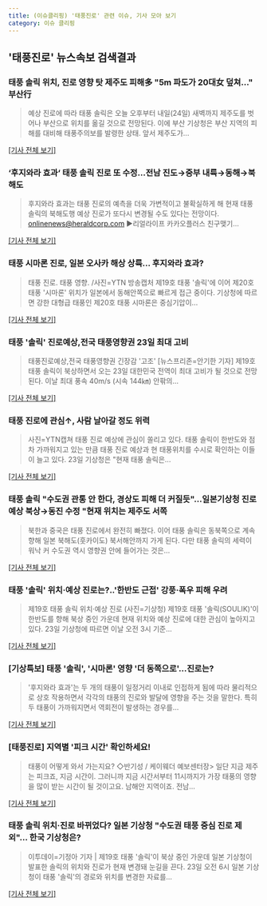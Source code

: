```yaml
---
title: (이슈클리핑) '태풍진로' 관련 이슈, 기사 모아 보기
category: 이슈 클리핑
---
```

## **'태풍진로'** 뉴스속보 검색결과
### 태풍 솔릭 위치, 진로 영향 탓 제주도 피해多 "5m 파도가 20대女 덮쳐…" 부산行

>예상 진로에 따라 태풍 솔릭은 오늘 오후부터 내일(24일) 새벽까지 제주도를 벗어나 부산으로 위치를 옮길 것으로 전망된다. 이에 부산 기상청은 부산 지역의 피해를 대비해 태풍주의보를 발령한 상태. 앞서 제주도가...

[[기사 전체 보기]](http://www.jemin.com/news/articleView.html?idxno=534948)

### ‘후지와라 효과‘ 태풍 솔릭 진로 또 수정…전남 진도→중부 내륙→동해→북해도

>후지와라 효과는 태풍 진로의 예측을 더욱 가변적이고 불확실하게 해 현재 태풍 솔릭의 북해도행 예상 진로가 또다시 변경될 수도 있다는 전망이다. onlinenews@heraldcorp.com ▶리얼라이프 카카오플러스 친구맺기...

[[기사 전체 보기]](http://news.heraldcorp.com/view.php?ud=20180823000031)

### 태풍 시마론 진로, 일본 오사카 해상 상륙… 후지와라 효과?

>태풍 진로. 태풍 영향. /사진=YTN 방송캡처 제19호 태풍 '솔릭'에 이어 제20호 태풍 '시마론' 위치가 일본에서 동해안쪽으로 빠르게 접근 중이다. 기상청에 따르면 강한 대형급 태풍인 제20호 태풍 시마론은 중심기압이...

[[기사 전체 보기]](http://moneys.mt.co.kr/news/mwView.php?no=2018082307358023838)

### 태풍 '솔릭' 진로예상,전국 태풍영향권 23일 최대 고비

>태풍진로예상,전국 태풍영향권 긴장감 '고조' [뉴스프리존=안기한 기자] 제19호 태풍 솔릭이 북상하면서 오는 23일 대한민국 전역이 최대 고비가 될 것으로 전망된다. 이날 최대 풍속 40m/s (시속 144㎞) 안팎의...

[[기사 전체 보기]](http://www.newsfreezone.co.kr/news/articleView.html?idxno=76335)

### 태풍 진로에 관심↑, 사람 날아갈 정도 위력

>사진=YTN캡쳐 태풍 진로 예상에 관심이 쏠리고 있다.   태풍 솔릭이 한반도와 점차 가까워지고 있는 만큼 태풍 진로 예상과 현 태풍위치를 수시로 확인하는 이들이 늘고 있다.   23일 기상청은 "현재 태풍 솔릭은...

[[기사 전체 보기]](http://www.etnews.com/20180823000001)

### 태풍 솔릭 "수도권 관통 안 한다, 경상도 피해 더 커질듯"…일본기상청 진로예상 북상→동진 수정 "현재 위치는 제주도 서쪽

>북한과 중국은 태풍 진로에서 완전히 빠졌다. 이어 태풍 솔릭은 동북쪽으로 계속 향해 일본 북해도(훗카이도) 북서해안까지 가게 된다. 다만 태풍 솔릭의 세력이 워낙 커 수도권 역시 영향권 안에 들어가는 것은...

[[기사 전체 보기]](http://news.imaeil.com/Society/2018082307050483083)

### 태풍 '솔릭' 위치·예상 진로는?..'한반도 근접' 강풍·폭우 피해 우려

>제19호 태풍 솔릭 위치·예상 진로 (사진=기상청) 제19호 태풍 '솔릭(SOULIK)'이 한반도를 향해 북상 중인 가운데 현재 위치와 예상 진로에 대한 관심이 높아지고 있다. 23일 기상청에 따르면 이날 오전 3시 기준...

[[기사 전체 보기]](http://news.hankyung.com/article/201808238496I)

### [기상특보] 태풍 '솔릭', '시마론' 영향 '더 동쪽으로'…진로는?

>'후지와라 효과'는 두 개의 태풍이 일정거리 이내로 인접하게 됨에 따라 물리적으로 상호 작용하면서 각각의 태풍의 진로와 발달에 영향을 주는 것을 말한다. 특히 두 태풍이 가까워지면서 역회전이 발생하는 경우를...

[[기사 전체 보기]](http://www.seoulfn.com/news/articleView.html?idxno=317464)

### [태풍진로] 지역별 '피크 시간' 확인하세요!

>태풍이 어떻게 와서 가는지요? ◇반기성 / 케이웨더 예보센터장> 일단 지금 제주는 피크죠, 지금 시간이. 그러니까 지금 시간서부터 11시까지가 가장 태풍의 영향을 많이 받는 시간이 될 것이고요. 남해안 지역이죠. 전남...

[[기사 전체 보기]](http://www.ytn.co.kr/_ln/0108_201808230849230676)

### 태풍 솔릭 위치·진로 바뀌었다? 일본 기상청 "수도권 태풍 중심 진로 제외"… 한국 기상청은?

>이투데이=기정아 기자 | 제19호 태풍 '솔릭'이 북상 중인 가운데 일본 기상청이 발표한 솔릭의 위치와 진로가 현재 변경돼 눈길을 끈다. 23일 오전 6시 일본 기상청이 태풍 '솔릭'의 경로와 위치를 변경한 자료를...

[[기사 전체 보기]](http://www.etoday.co.kr/news/section/newsview.php?idxno=1655262)


